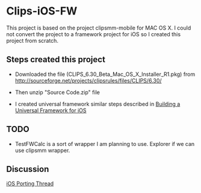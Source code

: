 Clips-iOS-FW
============

This project is based on the project clipsmm-mobile for MAC OS X. I could not convert the project to a framework project for iOS so I created this project from scratch.

Steps created this project
--------------------------
* Downloaded the file (CLIPS_6.30_Beta_Mac_OS_X_Installer_R1.pkg) from 
http://sourceforge.net/projects/clipsrules/files/CLIPS/6.30/ 

* Then unzip "Source Code.zip" file

* I created universal framework similar steps described in 
[Building a Universal Framework for iOS](http://spin.atomicobject.com/2011/12/13/building-a-universal-framework-for-ios/)

TODO
----

* TestFWCalc is a sort of wrapper I am planning to use. Explorer if we can use clipsmm wrapper.

Discussion
----------
[iOS Porting Thread](https://groups.google.com/d/topic/CLIPSESG/Birk6kK8opk/discussion)

